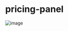 # pricing-panel
![image](https://github.com/swayamshreenanda20/pricing-panel/assets/118578089/44a7b8fd-c8e3-4182-b845-6287365fb2c9)
